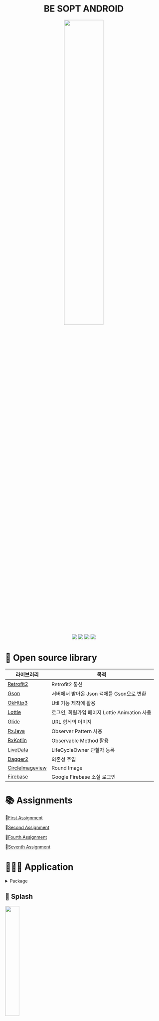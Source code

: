 





<h1 align="center">BE SOPT ANDROID</h1>
<p align="center">
<img src ="https://user-images.githubusercontent.com/58849278/118345049-fcf5e180-b56c-11eb-8059-0b8e759de5f4.png" width = 50%>
</p>
<p align="center">
  <img src="https://img.shields.io/badge/Kotlin-1.4.31-yellowgreen?logo=kotlin"/>
  <img src="https://img.shields.io/badge/Android-4.1.2-blue?logo=Android+Studio"/>
  <img src="https://img.shields.io/badge/targetSdk-30-green?logo=Android"/>
  <img src="https://img.shields.io/badge/minSdk-21-green?logo=Android"/>
</p>

<h1 align="left">📑 Open source library</h1>

| 라이브러리                                                   | 목적                                                    |
| ------------------------------------------------------------ | ------------------------------------------------------- |
| [Retrofit2](https://github.com/square/retrofit)              |  Retrofit2 통신                                              |
| [Gson](https://github.com/google/gson)                       | 서버에서 받아온 Json 객체를 Gson으로 변환               |
| [OkHttp3](https://square.github.io/okhttp/)                   |  Util 기능 제작에 활용 |
| [Lottie](https://github.com/airbnb/lottie-android/)          | 로그인, 회원가입 페이지 Lottie Animation 사용 
| [Glide](https://github.com/bumptech/glide)                   | URL 형식의 이미지          |       
| [RxJava](https://github.com/ReactiveX/RxJava)                   | Observer Pattern 사용        |    
| [RxKotlin](https://github.com/ReactiveX/RxKotlin)                   | Observable Method 활용        |                  
| [LiveData](https://github.com/ravi8x/LiveData)                   | LifeCycleOwner 관찰자 등록        |    
| [Dagger2](https://github.com/google/dagger)                   | 의존성 주입        |  
| [CircleImageview](https://github.com/hdodenhof/CircleImageView)                   | Round Image        |  
| [Firebase](https://github.com/firebase/)                   | Google Firebase 소셜 로그인        |  


 
<h1 align="left">📚 Assignments</h1>


📕[First Assignment](https://github.com/SevenSevenAndroid/Jeonjubibim_JuyaeGimbab/wiki/BE-SOPT-FIRST-ASSIGNMENT) 

📙[Second Assignment](https://github.com/SevenSevenAndroid/Jeonjubibim_JuyaeGimbab/wiki/BE-SOPT-SECOND-ASSIGNMENT) 

📘[Fourth Assignment](https://github.com/SevenSevenAndroid/Jeonjubibim_JuyaeGimbab/wiki/BE-SOPT-FOURTH-ASSIGNMENT)

📗[Seventh Assignment](https://github.com/SevenSevenAndroid/Jeonjubibim_JuyaeGimbab/wiki/BE-SOPT-SEVENTH-ASSIGNMENT)


<h1 align="left"> 👩🏻‍💻 Application</h1>

<details>
	<summary>Package</summary>
	
 <image src="https://user-images.githubusercontent.com/58849278/121328081-fc275400-c94e-11eb-9fc8-758a3da0a5f2.png" width =30%>
	</details>

  

## 🌱 Splash

  
<img src="https://user-images.githubusercontent.com/58849278/121329356-1ada1a80-c950-11eb-8e7b-3bf861ba0d9b.gif" width=30%>
  

## ☘️ Login

  
  <details>
	<summary>Login</summary>

  1. AutoLogin: SharedPreference
	사용자가 이전에 회원가입 또는 로그인을 하면 다음엔 자동으로 로그인 가능 
	자동로그인 ID - juyae1 , PW - 1111
		 
  2. Firebase Facebook Login
	 소셜 로그인으로 접속하고 싶을 때 페이스북 로그인 버튼을 누른 뒤, 유저의 페이스북 아이디와 비밀번호로 로그인 가능
		 
 3. Firebase Google Login 
	페이스북 로그인과 마찬가지로 구글 버튼을 누른 뒤 유저의 구글 아이디와 비밀번호로 로그인 가능 
	</details>
  
<img src ="https://user-images.githubusercontent.com/58849278/121334892-0c423200-c955-11eb-8658-7f635f48dfd4.gif" width =30%><img src = "https://user-images.githubusercontent.com/58849278/118386600-897acf80-b653-11eb-9a68-81259970b2ef.gif" width =30% >
  

	

## 🍀 Signup

  
  <details>
	<summary>SignUp</summary>

1. 사용자가 회원가입에 필요한 모든 정보를 입력한 후 회원가입을 하면 , 로그인 화면으로 이동 -> 입력한 ID, PW값이 로그인 화면에 저장됨 
  
2. 사용자가 회원가입에 필요한 모든 정보를 입력하지 않으면 토스트 메세지를 띄움 
  
3. 회원가입으로 넘어가는 화면에 '위에서 아래로' 화면전환 애니메이션 적용 
  
</details>
  
<img src ="https://user-images.githubusercontent.com/58849278/121333842-1e6fa080-c954-11eb-8a95-da4c91f56d79.gif" width =30%><img src = "https://user-images.githubusercontent.com/58849278/116039905-4bb70680-a6a6-11eb-86f5-ff6b87d137ff.gif" width = 30% >
  


## 🌿 Main

  
  <details>
	<summary>Main</summary>

1. Github Retrofit User, Followers, Following, Repository 사용 
  
2. Reqres Retrofit User 사용 
  
3. 검색 창에 깃허브 유저 아이디 검색하면 해당 유저의 레포지토리 Linear, Grid 뷰로 보여주기 (기본값은 jooyae로 !) 
  
4. 검색한 레포지토리를 누르면 깃허브 레포지토리 링크 접속 
  
5. 레포지토리 Description 없을 경우 No Description 처리 
  
6. 아이템 눌렀을 때 Ripple Effect 효과 
  
7. 화면 전환시, 화면 전환 애니메이션 적용 
  
8. 레포지토리 swipe delete, move 
  
9. 나머지는 코드 확인 
  
</details>
  
  
<img src ="https://user-images.githubusercontent.com/58849278/121365583-bc269800-c973-11eb-8b2d-d63383c98a95.gif" width =30%><img src = "https://user-images.githubusercontent.com/58849278/116041453-2e833780-a6a8-11eb-92ed-4cebf0ac2d58.gif" width = 30%  ><img src = "https://user-images.githubusercontent.com/58849278/116041670-6f7b4c00-a6a8-11eb-8ea5-2607e3fed21d.gif" width = 30% >
  






